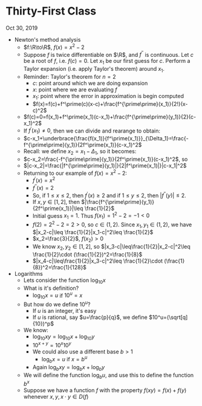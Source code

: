 # Thirty-First Class
Oct 30, 2019
* Newton's method analysis
  * $f:\R\to\R$, $f(x)=x^2-2$
  * Suppose $f$ is twice differentiable on $\R$, and $f^{\prime\prime}$ is continuous. Let $c$ be a root of $f$, i.e. $f(c)=0$. Let $x_1$ be our first guess for $c$. Perform a Taylor expansion  (i.e. apply Taylor's theorem) around $x_1$. 
  * Reminder: Taylor's theorem for $n=2$
    * $c$: point around which we are doing expansion
    * $x$: point where we are evaluating $f$
    * $x_1$: point where the error in approximation is begin computed
    * $f(x)=f(c)+f^\prime(c)(x-c)+\frac{f^{\prime\prime}(x_1)}{2!}(x-c)^2$
  * $f(c)=0=f(x_1)+f^\prime(x_1)(c-x_1)+\frac{f^{\prime\prime}(y_1)}{2}(c-x_1)^2$
  * If $f^\prime(x_1)\neq0$, then we can divide and rearange to obtain:
  * $c-x_1+\underbrace{\frac{f(x_1)}{f^\prime(x_1)}}_{\Delta_1}=\frac{-f^{\prime\prime}(y_1)}{2f^\prime(x_1)}(c-x_1)^2$
  * Recall: we define $x_2=x_1-\Delta_1$, so it becomes:
  * $c-x_2=\frac{-f^{\prime\prime}(y_1)}{2f^\prime(x_1)}(c-x_1)^2$, so
  * $|c-x_2|=\frac{|f^{\prime\prime}(y_1)|}{2|f^\prime(x_1)|}|c-x_1|^2$
  * Returning to our example of $f(x)=x^2-2$:
    * $f^\prime(x)=x^2$
    * $f^{\prime\prime}(x)=2$
    * So, if $1\leq x\leq2$, then $f^\prime(x)\geq 2$ and if $1\leq y\leq2$, then $|f^{\prime\prime}(y)|\leq 2$. 
    * If $x, y\in[1, 2]$, then $|\frac{f^{\prime\prime}(y_1)}{2f^\prime(x_1)}|\leq \frac{1}{2}$
    * Initial guess $x_1=1$. Thus $f(x_1)=1^2-2=-1<0$
    * $f(2)=2^2-2=2>0$, so $c\in(1, 2)$. Since $x_1, y_1\in(1, 2)$, we have $|x_2-c|\leq \frac{1}{2}|x_1-c|^2\leq \frac{1}{2}$
    * $x_2=\frac{3}{2}$, $f(x_2)>0$
    * We know $x_2, y_2\in[1, 2]$, so $|x_3-c|\leq\frac{1}{2}|x_2-c|^2\leq \frac{1}{2}\cdot (\frac{1}{2})^2=\frac{1}{8}$
    * $|x_4-c|\leq\frac{1}{2}|x_3-c|^2\leq \frac{1}{2}\cdot (\frac{1}{8})^2=\frac{1}{128}$
* Logarithms
  * Lets consider the function $\log_{10} x$
  * What is it's definition? 
    * $\log_{10}x=u$ if $10^u=x$
  * But how do we define $10^u$? 
    * If $u$ is an integer, it's easy
    * If $u$ is rational, say $u=\frac{p}{q}$, we define $10^u=(\sqrt[q]{10})^p$
  * We know:
    * $\log_{10}xy=\log_{10}x+\log_{10}y$
    * $10^{x+y}=10^x10^y$
    * We could also use a different base $b>1$
      * $\log_bx=u$ if $x=b^u$
    * Again $\log_{b}xy=\log_{b}x+\log_{b}y$
  * We will define the function $\log_b u$, and use this to define the function $b^x$
  * Suppose we have a function $f$ with the property $f(xy)=f(x)+f(y)$ whenever $x, y, x\cdot y\in D(f)$





